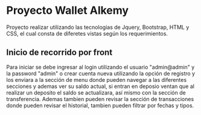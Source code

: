 # Proyecto Wallet Alkemy

Proyecto realizar utilizando las tecnologias de Jquery, Bootstrap, HTML y CSS, el cual consta de diferetes vistas según los requerimientos.

## Inicio de recorrido por front

Para iniciar se debe ingresar al login utilizando el usuario "admin@admin" y la password "admin" o crear cuenta nueva utilizando la opción de registro y los enviara a la sección de menu donde pueden navegar a las diferentes secciones y ademas ver su saldo actual, si entran en deposio ventan que al realizar un deposito el saldo se actualizara, así mismo con la sección de transferencia. Ademas tambien pueden revisar la sección de transacciones donde pueden revisar el historial, tambien pueden filtrar por fechas y tipos.
